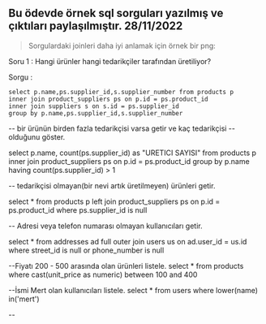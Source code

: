 ## Bu ödevde örnek sql sorguları yazılmış ve çıktıları paylaşılmıştır. 28/11/2022

> Sorgulardaki joinleri daha iyi anlamak için örnek bir png:

Soru 1 : Hangi ürünler hangi tedarikçiler tarafından üretiliyor?

Sorgu : 

```
select p.name,ps.supplier_id,s.supplier_number from products p 
inner join product_suppliers ps on p.id = ps.product_id 
inner join suppliers s on s.id = ps.supplier_id
group by p.name,ps.supplier_id,s.supplier_number
```


-- bir ürünün birden fazla tedarikçisi varsa getir ve kaç tedarikçisi
-- olduğunu göster.

select p.name, count(ps.supplier_id) as "URETICI SAYISI" from products p 
inner join product_suppliers ps on p.id = ps.product_id group by p.name
having count(ps.supplier_id) > 1

-- tedarikçisi olmayan(bir nevi artık üretilmeyen) ürünleri getir.

select * from products p 
left join product_suppliers ps
on p.id = ps.product_id where ps.supplier_id is null

-- Adresi veya telefon numarası olmayan kullanıcıları getir.

select * from addresses ad full outer join users us
on ad.user_id = us.id where street_id is null or phone_number is null

--Fiyatı 200 - 500  arasında olan ürünleri listele.
select * from products where cast(unit_price as numeric) between 100 and 400

--İsmi Mert olan kullanıcıları listele.
select * from users where lower(name) in('mert')

--

